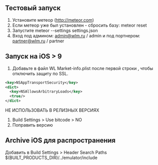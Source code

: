 ## Тестовый запуск
1. Установите метеор (http://meteor.com)
1. Если метеор уже был установлен - сбросить базу: meteor reset
1. Запустите meteor --settings settings.json
1. Вход под админом: admin@wlm.ru / admin и под портнером: partner@wlm.ru / partner

## Запуск на iOS > 9
1. Добавьте в файл WL Market-info.plist после первой строки <dict>, чтобы отключить защиту по SSL.
```xml
<key>NSAppTransportSecurity</key>
<dict>
  <key>NSAllowsArbitraryLoads</key>
  <true/>
</dict>
```
НЕ ИСПОЛЬЗОВАТЬ В РЕЛИЗНЫХ ВЕРСИЯХ

1. Build Settings > Use bitcode > NO
1. Поправить версию

## Archive iOS для распространения

Добавить в Build Settings > Header Search Paths
  $(BUILT_PRODUCTS_DIR)/../emulator/include